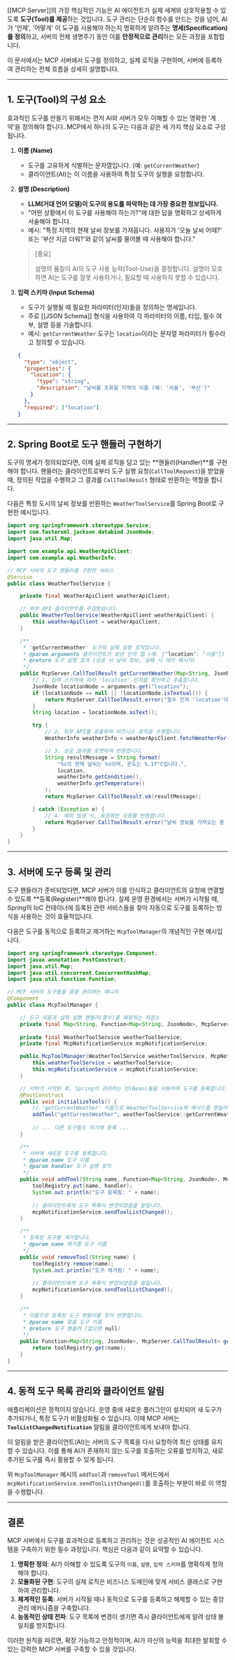 [[MCP Server]]의 가장 핵심적인 기능은 AI 에이전트가 실제 세계와 상호작용할 수 있도록 **도구(Tool)를 제공**하는 것입니다. 도구 관리는 단순히 함수를 만드는 것을 넘어, AI가 '언제', '어떻게' 이 도구를 사용해야 하는지 명확하게 알려주는 **명세(Specification)를 정의**하고, 서버의 전체 생명주기 동안 이를 **안정적으로 관리**하는 모든 과정을 포함합니다.

이 문서에서는 MCP 서버에서 도구를 정의하고, 실제 로직을 구현하며, 서버에 등록하여 관리하는 전체 흐름을 상세히 설명합니다.

---

## 1. 도구(Tool)의 구성 요소

효과적인 도구를 만들기 위해서는 먼저 AI와 서버가 모두 이해할 수 있는 명확한 '계약'을 정의해야 합니다. MCP에서 하나의 도구는 다음과 같은 세 가지 핵심 요소로 구성됩니다.

1. **이름 (Name)**
    
    - 도구를 고유하게 식별하는 문자열입니다. (예: `getCurrentWeather`)
    - 클라이언트(AI)는 이 이름을 사용하여 특정 도구의 실행을 요청합니다.
2. **설명 (Description)**
    
    - **LLM(거대 언어 모델)이 도구의 용도를 파악하는 데 가장 중요한 정보입니다.**
    - "어떤 상황에서 이 도구를 사용해야 하는가?"에 대한 답을 명확하고 상세하게 서술해야 합니다.
    - 예시: "특정 지역의 현재 날씨 정보를 가져옵니다. 사용자가 '오늘 날씨 어때?' 또는 '부산 지금 더워?'와 같이 날씨를 물어볼 때 사용해야 합니다."
    
    > [중요]
    > 
    > 설명의 품질이 AI의 도구 사용 능력(Tool-Use)을 결정합니다. 설명이 모호하면 AI는 도구를 잘못 사용하거나, 필요할 때 사용하지 못할 수 있습니다.
    
3. **입력 스키마 (Input Schema)**
    
    - 도구가 실행될 때 필요한 파라미터(인자)들을 정의하는 명세입니다.
    - 주로 [[JSON Schema]] 형식을 사용하여 각 파라미터의 이름, 타입, 필수 여부, 설명 등을 기술합니다.
    - 예시: `getCurrentWeather` 도구는 `location`이라는 문자열 파라미터가 필수라고 정의할 수 있습니다.
    
    ```json
    {
      "type": "object",
      "properties": {
        "location": {
          "type": "string",
          "description": "날씨를 조회할 지역의 이름 (예: '서울', '부산')"
        }
      },
      "required": ["location"]
    }
    ```
    

---

## 2. Spring Boot로 도구 핸들러 구현하기

도구의 명세가 정의되었다면, 이제 실제 로직을 담고 있는 **핸들러(Handler)**를 구현해야 합니다. 핸들러는 클라이언트로부터 도구 실행 요청(`CallToolRequest`)을 받았을 때, 정의된 작업을 수행하고 그 결과를 `CallToolResult` 형태로 반환하는 역할을 합니다.

다음은 특정 도시의 날씨 정보를 반환하는 `WeatherToolService`를 Spring Boot로 구현한 예시입니다.

```java
import org.springframework.stereotype.Service;
import com.fasterxml.jackson.databind.JsonNode;
import java.util.Map;

import com.example.api.WeatherApiClient;
import com.example.api.WeatherInfo;

// MCP 서버의 도구 핸들러를 구현한 서비스
@Service
public class WeatherToolService {

    private final WeatherApiClient weatherApiClient;

    // 외부 API 클라이언트를 주입받습니다.
    public WeatherToolService(WeatherApiClient weatherApiClient) {
        this.weatherApiClient = weatherApiClient;
    }

    /**
     * 'getCurrentWeather' 도구의 실제 실행 로직입니다.
     * @param arguments 클라이언트가 보낸 인자 맵 (예: {"location": "서울"})
     * @return 도구 실행 결과 (성공 시 날씨 정보, 실패 시 에러 메시지)
     */
    public McpServer.CallToolResult getCurrentWeather(Map<String, JsonNode> arguments) {
        // 1. 입력 스키마에 따라 'location' 인자를 확인하고 추출합니다.
        JsonNode locationNode = arguments.get("location");
        if (locationNode == null || !locationNode.isTextual()) {
            return McpServer.CallToolResult.error("필수 인자 'location'이 없거나 형식이 올바르지 않습니다.");
        }
        String location = locationNode.asText();

        try {
            // 2. 외부 API를 호출하여 비즈니스 로직을 수행합니다.
            WeatherInfo weatherInfo = weatherApiClient.fetchWeatherFor(location);

            // 3. 성공 결과를 포맷하여 반환합니다.
            String resultMessage = String.format(
                "%s의 현재 날씨는 %s이며, 온도는 %.1f°C입니다.",
                location,
                weatherInfo.getCondition(),
                weatherInfo.getTemperature()
            );
            return McpServer.CallToolResult.ok(resultMessage);

        } catch (Exception e) {
            // 4. 예외 발생 시, 표준화된 오류를 반환합니다.
            return McpServer.CallToolResult.error("날씨 정보를 가져오는 중 오류가 발생했습니다: " + e.getMessage());
        }
    }
}
```

---

## 3. 서버에 도구 등록 및 관리

도구 핸들러가 준비되었다면, MCP 서버가 이를 인식하고 클라이언트의 요청에 연결할 수 있도록 **등록(Register)**해야 합니다. 실제 운영 환경에서는 서버가 시작될 때, Spring의 IoC 컨테이너에 등록된 관련 서비스들을 찾아 자동으로 도구를 등록하는 방식을 사용하는 것이 효율적입니다.

다음은 도구를 동적으로 등록하고 제거하는 `McpToolManager`의 개념적인 구현 예시입니다.


```java
import org.springframework.stereotype.Component;
import javax.annotation.PostConstruct;
import java.util.Map;
import java.util.concurrent.ConcurrentHashMap;
import java.util.function.Function;

// MCP 서버의 도구들을 총괄 관리하는 매니저
@Component
public class McpToolManager {

    // 도구 이름과 실제 실행 핸들러(함수)를 매핑하는 저장소
    private final Map<String, Function<Map<String, JsonNode>, McpServer.CallToolResult>> toolRegistry = new ConcurrentHashMap<>();
    
    private final WeatherToolService weatherToolService;
    private final McpNotificationService mcpNotificationService;

    public McpToolManager(WeatherToolService weatherToolService, McpNotificationService mcpNotificationService) {
        this.weatherToolService = weatherToolService;
        this.mcpNotificationService = mcpNotificationService;
    }

    // 서버가 시작된 후, Spring이 관리하는 빈(Bean)들을 사용하여 도구를 등록합니다.
    @PostConstruct
    public void initializeTools() {
        // 'getCurrentWeather' 이름으로 WeatherToolService의 메서드를 핸들러로 등록
        addTool("getCurrentWeather", weatherToolService::getCurrentWeather);
        
        // ... 다른 도구들도 여기에 등록 ...
    }

    /**
     * 서버에 새로운 도구를 등록합니다.
     * @param name 도구 이름
     * @param handler 도구 실행 로직
     */
    public void addTool(String name, Function<Map<String, JsonNode>, McpServer.CallToolResult> handler) {
        toolRegistry.put(name, handler);
        System.out.println("도구 등록됨: " + name);
        
        // 클라이언트에게 도구 목록이 변경되었음을 알립니다.
        mcpNotificationService.sendToolListChanged();
    }

    /**
     * 등록된 도구를 제거합니다.
     * @param name 제거할 도구 이름
     */
    public void removeTool(String name) {
        toolRegistry.remove(name);
        System.out.println("도구 제거됨: " + name);
        
        // 클라이언트에게 도구 목록이 변경되었음을 알립니다.
        mcpNotificationService.sendToolListChanged();
    }

    /**
     * 이름으로 등록된 도구 핸들러를 찾아 반환합니다.
     * @param name 찾을 도구 이름
     * @return 도구 핸들러 (없으면 null)
     */
    public Function<Map<String, JsonNode>, McpServer.CallToolResult> getToolHandler(String name) {
        return toolRegistry.get(name);
    }
}
```

---

## 4. 동적 도구 목록 관리와 클라이언트 알림

애플리케이션은 정적이지 않습니다. 운영 중에 새로운 플러그인이 설치되어 새 도구가 추가되거나, 특정 도구가 비활성화될 수 있습니다. 이때 MCP 서버는 **`ToolListChangedNotification`** 알림을 클라이언트에게 보내야 합니다.

이 알림을 받은 클라이언트(AI)는 서버의 도구 목록을 다시 요청하여 최신 상태를 유지할 수 있습니다. 이를 통해 AI가 존재하지 않는 도구를 호출하는 오류를 방지하고, 새로 추가된 도구를 즉시 활용할 수 있게 됩니다.

위 `McpToolManager` 예시의 `addTool`과 `removeTool` 메서드에서 `mcpNotificationService.sendToolListChanged()`를 호출하는 부분이 바로 이 역할을 수행합니다.

---

## 결론

MCP 서버에서 도구를 효과적으로 등록하고 관리하는 것은 성공적인 AI 에이전트 시스템을 구축하기 위한 필수 과정입니다. 핵심은 다음과 같이 요약할 수 있습니다.

1. **명확한 정의**: AI가 이해할 수 있도록 도구의 `이름`, `설명`, `입력 스키마`를 명확하게 정의해야 합니다.
2. **모듈화된 구현**: 도구의 실제 로직은 비즈니스 도메인에 맞게 서비스 클래스로 구현하여 관리합니다.
3. **체계적인 등록**: 서버가 시작될 때나 동적으로 도구를 등록하고 해제할 수 있는 중앙 관리 매커니즘을 구축합니다.
4. **능동적인 상태 전파**: 도구 목록에 변경이 생기면 즉시 클라이언트에게 알려 상태 불일치를 방지합니다.

이러한 원칙을 따르면, 확장 가능하고 안정적이며, AI가 자신의 능력을 최대한 발휘할 수 있는 강력한 MCP 서버를 구축할 수 있을 것입니다.